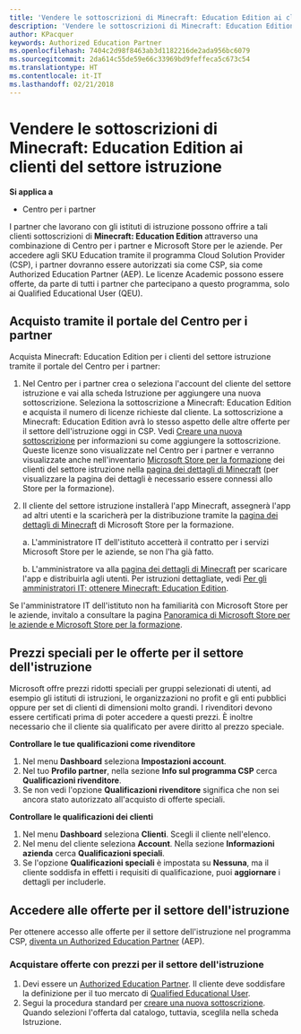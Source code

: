 ```yaml
---
title: 'Vendere le sottoscrizioni di Minecraft: Education Edition ai clienti del settore istruzione'
description: 'Vendere le sottoscrizioni di Minecraft: Education Edition ai clienti del settore istruzione'
author: KPacquer
keywords: Authorized Education Partner
ms.openlocfilehash: 7404c2d98f8463ab3d1182216de2ada956bc6079
ms.sourcegitcommit: 2da614c55de59e66c33969bd9feffeca5c673c54
ms.translationtype: HT
ms.contentlocale: it-IT
ms.lasthandoff: 02/21/2018
---
```

# <a name="sell-minecraft-education-edition-subscriptions-to-education-customers"></a>Vendere le sottoscrizioni di Minecraft: Education Edition ai clienti del settore istruzione

**Si applica a**

-  Centro per i partner

I partner che lavorano con gli istituti di istruzione possono offrire a tali clienti sottoscrizioni di **Minecraft: Education Edition** attraverso una combinazione di Centro per i partner e Microsoft Store per le aziende.  Per accedere agli SKU Education tramite il programma Cloud Solution Provider (CSP), i partner dovranno essere autorizzati sia come CSP, sia come Authorized Education Partner (AEP).  Le licenze Academic possono essere offerte, da parte di tutti i partner che partecipano a questo programma, solo ai Qualified Educational User (QEU). 

## <a name="purchase-through-partner-center-portal"></a>Acquisto tramite il portale del Centro per i partner 
Acquista Minecraft: Education Edition per i clienti del settore istruzione tramite il portale del Centro per i partner: 

  1.  Nel Centro per i partner crea o seleziona l'account del cliente del settore istruzione e vai alla scheda Istruzione per aggiungere una nuova sottoscrizione.  Seleziona la sottoscrizione a Minecraft: Education Edition e acquista il numero di licenze richieste dal cliente. La sottoscrizione a Minecraft: Education Edition avrà lo stesso aspetto delle altre offerte per il settore dell'istruzione oggi in CSP. Vedi [Creare una nuova sottoscrizione](create-a-new-subscription.md) per informazioni su come aggiungere la sottoscrizione. Queste licenze sono visualizzate nel Centro per i partner e verranno visualizzate anche nell'inventario [Microsoft Store per la formazione](https://educationstore.microsoft.com/en-us/store) dei clienti del settore istruzione nella [pagina dei dettagli di Minecraft](https://educationstore.microsoft.com/en-us/store/details/minecraft-education-edition/9nblggh4r2r6) (per visualizzare la pagina dei dettagli è necessario essere connessi allo Store per la formazione). 

  2.  Il cliente del settore istruzione installerà l'app Minecraft, assegnerà l'app ad altri utenti e la scaricherà per la distribuzione tramite la [pagina dei dettagli di Minecraft](https://educationstore.microsoft.com/en-us/store/details/minecraft-education-edition/9nblggh4r2r6) di Microsoft Store per la formazione. 

      a. L'amministratore IT dell'istituto accetterà il contratto per i servizi Microsoft Store per le aziende, se non l'ha già fatto. 

      b. L'amministratore va alla [pagina dei dettagli di Minecraft](https://educationstore.microsoft.com/en-us/store/details/minecraft-education-edition/9nblggh4r2r6) per scaricare l'app e distribuirla agli utenti. Per istruzioni dettagliate, vedi [Per gli amministratori IT: ottenere Minecraft: Education Edition](https://docs.microsoft.com/education/windows/school-get-minecraft#distribute-minecraft).
    
  Se l'amministratore IT dell'istituto non ha familiarità con Microsoft Store per le aziende, invitalo a consultare la pagina [Panoramica di Microsoft Store per le aziende e Microsoft Store per la formazione](https://docs.microsoft.com/microsoft-store/windows-store-for-business-overview). 

## <a name="special-pricing-for-education-offers"></a>Prezzi speciali per le offerte per il settore dell'istruzione

Microsoft offre prezzi ridotti speciali per gruppi selezionati di utenti, ad esempio gli istituti di istruzioni, le organizzazioni no profit e gli enti pubblici oppure per set di clienti di dimensioni molto grandi. I rivenditori devono essere certificati prima di poter accedere a questi prezzi. È inoltre necessario che il cliente sia qualificato per avere diritto al prezzo speciale.

**Controllare le tue qualificazioni come rivenditore**

1.  Nel menu **Dashboard** seleziona **Impostazioni account**.
2.  Nel tuo **Profilo partner**, nella sezione **Info sul programma CSP** cerca **Qualificazioni rivenditore**.
3.  Se non vedi l'opzione **Qualificazioni rivenditore** significa che non sei ancora stato autorizzato all'acquisto di offerte speciali.

**Controllare le qualificazioni dei clienti**

1.  Nel menu **Dashboard** seleziona **Clienti**. Scegli il cliente nell'elenco.
2.  Nel menu del cliente seleziona **Account**. Nella sezione **Informazioni azienda** cerca **Qualificazioni speciali**.
3.  Se l'opzione **Qualificazioni speciali** è impostata su **Nessuna**, ma il cliente soddisfa in effetti i requisiti di qualificazione, puoi **aggiornare** i dettagli per includerle.

## <a name="access-education-offers"></a>Accedere alle offerte per il settore dell'istruzione 

Per ottenere accesso alle offerte per il settore dell'istruzione nel programma CSP, [diventa un Authorized Education Partner](http://go.microsoft.com/fwlink/p/?LinkId=808781) (AEP).

### <a name="purchase-offers-at-education-pricing"></a>Acquistare offerte con prezzi per il settore dell'istruzione

1. Devi essere un [Authorized Education Partner](http://go.microsoft.com/fwlink/p/?LinkId=808781).
Il cliente deve soddisfare la definizione per il tuo mercato di [Qualified Educational User](http://go.microsoft.com/fwlink/p/?LinkId=808795).
2. Segui la procedura standard per [creare una nuova sottoscrizione](create-a-new-subscription.md). Quando selezioni l'offerta dal catalogo, tuttavia, sceglila nella scheda Istruzione.






<!-- ## Purchase through Partner Center API 

To help your education customers buy and deploy Minecraft: Education Edition through the Partner Center API:
  
  1.  See [Create an order](https://msdn.microsoft.com/library/partnercenter/mt634667.aspx(d=robot)) to learn how to use the Partner Center API to buy the desired number of licenses of Minecraft: Education Edition subscription.  Be sure to use the following Offer ID:  
     
      "OfferId": "EE10CBD2-7A12-45DE-BE11-0C2C7C6EEEB1"
     
      See [Get a list of subscriptions by ID](https://msdn.microsoft.com/library/partnercenter/mt683489.aspx) to learn how to see these licenses.  Note that these will also appear in the education customer’s [Microsoft Store for Business](https://www.microsoft.com/business-store) inventory under the [Minecraft details page](https://businessstore.microsoft.com/en-us/app-detail/9NBLGGH4R2R6/0016/00000000000000000000000000000000/online) (you must be logged into Store for Business to see this page).    

  2. Direct your education customer to distribute Minecraft through the Microsoft Store for Business [Minecraft details page](https://businessstore.microsoft.com/en-us/app-detail/9NBLGGH4R2R6/0016/00000000000000000000000000000000/online). Through Microsoft Store for Business, they can install the app, assign the app to others, and download the app to distribute. (Currently, Partner Center doesn't support these tasks.) 

     a. The school’s IT admin accepts the Microsoft Store for Business services agreement if they haven’t already.
    
     b. The admin goes to the Minecraft details page to download the app and distribute the app to users. For detailed instructions, see [For IT administrators - get Minecraft: Education Edition: Distribute Minecraft](https://docs.microsoft.com/education/windows/school-get-minecraft#distribute-minecraft). 

  If the school’s IT admin is not familiar with Microsoft Store for Business, direct them to [Microsoft Store for Business overview](https://docs.microsoft.com/microsoft-store/windows-store-for-business-overview). 

-->